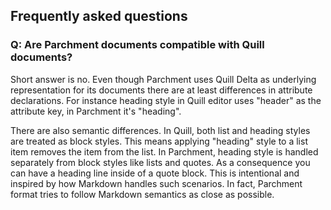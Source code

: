 ## Frequently asked questions

### Q: Are Parchment documents compatible with Quill documents?

Short answer is no. Even though Parchment uses Quill Delta as underlying
representation for its documents there are at least differences in
attribute declarations. For instance heading style in Quill
editor uses "header" as the attribute key, in Parchment it's "heading".

There are also semantic differences. In Quill, both list and heading
styles are treated as block styles. This means applying "heading"
style to a list item removes the item from the list. In Parchment, heading
style is handled separately from block styles like lists and quotes.
As a consequence you can have a heading line inside of a quote block.
This is intentional and inspired by how Markdown handles such scenarios.
In fact, Parchment format tries to follow Markdown semantics as close as
possible.
